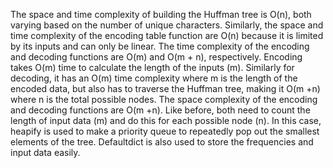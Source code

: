 The space and time complexity of building the Huffman tree is O(n), both varying based on the number of unique characters.
Similarly, the space and time complexity of the encoding table function are O(n) because it is limited by its inputs and can only be linear.
The time complexity of the encoding and decoding functions are O(m) and O(m + n), respectively. Encoding takes O(m) time to calculate the length of the inputs (m). Similarly for decoding, it has an O(m) time complexity where m is the length of the encoded data, but also has to traverse the Huffman tree, making it O(m +n) where n is the total possible nodes.
The space complexity of the encoding and decoding functions are O(m +n). Like before, both need to count the length of input data (m) and do this for each possible node (n).
In this case, heapify is used to make a priority queue to repeatedly pop out the smallest elements of the tree. Defaultdict is also used to store the frequencies and input data easily.